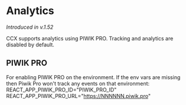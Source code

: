 # Analytics
*Introduced in v.1.52*

CCX supports analytics using PIWIK PRO. Tracking and analytics are disabled by default.
## PIWIK PRO
For enabling PIWIK PRO on the environment. 
If the env vars are missing then Piwik Pro won't track any events on that environment:
REACT_APP_PIWIK_PRO_ID="PIWIK_PRO_ID"
REACT_APP_PIWIK_PRO_URL="https://NNNNNN.piwik.pro"
